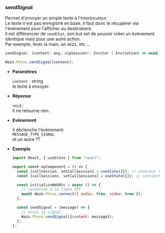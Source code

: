 ### sendSignal

Permet d'envoyer un simple texte à l'interlocuteur.  
Le texte n'est pas enregistré en base, il faut donc le récupérer via l'évènement pour l'afficher au destinataire.  
Il est différencier de `sendChat`, son but est de pouvoir créer un évènement identique mais pour une autre action.  
Par exemple, lever la main, un wizz, etc ...

```js
sendSignal: (content: any, sipSession?: Inviter | Invitation) => void;
```

```js
Wazo.Phone.sendSignal(content);
```

<div class="useless-tab-container">

- **Paramètres**

  `content` : string  
  le texte à envoyer.

- **Réponse**

  `void` :  
  Il ne retourne rien.

- **Evènement**

  Il déclenche l'évènement.  
  `MESSAGE_TYPE_SIGNAL`  
  et un autre ??

- **Exemple**

  ```js
  import React, { useState } from "react";

  export const myComponent = () => {
    const [callSession, setCallSession] = useState({}); // contient l'appel actif
    const [callSessions, setCallSessions] = useState({}); // contient l'ensemble des appels (en cours et disponible)

    const initializeWebRtc = async () => {
      // connexion à la ligne SIP
      await Wazo.Phone.connect({ audio: true, video: true });
    };

    const sendSignal = (message) => {
      // envoi le signal
      Wazo.Phone.sendSignal({content: message});
    };
  };
  ```

</div>